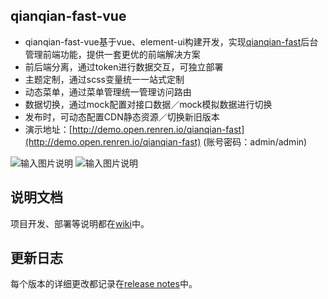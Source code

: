 ## qianqian-fast-vue
- qianqian-fast-vue基于vue、element-ui构建开发，实现[qianqian-fast](https://gitee.com/renrenio/qianqian-fast)后台管理前端功能，提供一套更优的前端解决方案
- 前后端分离，通过token进行数据交互，可独立部署
- 主题定制，通过scss变量统一一站式定制
- 动态菜单，通过菜单管理统一管理访问路由
- 数据切换，通过mock配置对接口数据／mock模拟数据进行切换
- 发布时，可动态配置CDN静态资源／切换新旧版本
- 演示地址：[http://demo.open.renren.io/qianqian-fast](http://demo.open.renren.io/qianqian-fast) (账号密码：admin/admin)

![输入图片说明](https://images.gitee.com/uploads/images/2019/0305/133529_ff15f192_63154.png "01.png")
![输入图片说明](https://images.gitee.com/uploads/images/2019/0305/133537_7a1b2d85_63154.png "02.png")


## 说明文档
项目开发、部署等说明都在[wiki](https://github.com/renrenio/qianqian-fast-vue/wiki)中。


## 更新日志
每个版本的详细更改都记录在[release notes](https://github.com/renrenio/qianqian-fast-vue/releases)中。
